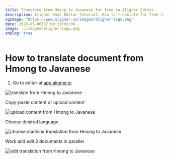 ```yaml
---
title: Translate from Hmong to Javanese for free in Aligner Editor
description: Aligner Dual Editor Tutorial. How to translate for free from Hmong to Javanese. Aligner is multilingual document management platform. 
ogImage: "https://www.aligner.io/images/aligner-logo.png"
date: 2020-05-06T07:09:21+03:00
image: ../images/aligner-logo.png
onBlog: true
---
```


# How to translate document from Hmong to Javanese

1. Go to editor at [app.aligner.io](https://app.aligner.io "Aligner App web page")

![translate from Hmong to Javanese](../aligner-blank-editor.png "translate from Hmong to Javanese")

Copy-paste content or upload content

![upload content from Hmong to Javanese](../aligner-uploaded-document.png "upload content from Hmong to Javanese")

Choose desired language

![choose machine translation from Hmong to Javanese](../aligner-language-dropdown.png "choose machine translation from Hmong to Javanese")

Work and edit 2 documents in parallel

![edit translation from Hmong to Javanese](../aligner-double-sitded-editor.png "edit translation from Hmong to Javanese")

